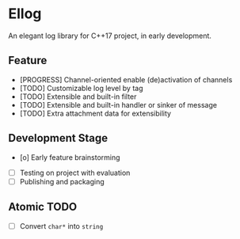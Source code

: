 # Ellog
An elegant log library for C++17 project, in early development.

## Feature
* [PROGRESS] Channel-oriented enable (de)activation of channels
* [TODO] Customizable log level by tag
* [TODO] Extensible and built-in filter
* [TODO] Extensible and built-in handler or sinker of message
* [TODO] Extra attachment data for extensibility

## Development Stage
* [o] Early feature brainstorming
* [ ] Testing on project with evaluation
* [ ] Publishing and packaging

## Atomic TODO
* [ ] Convert `char*` into `string`
